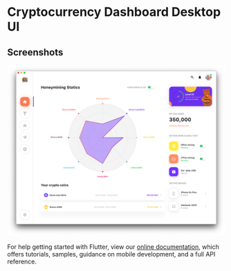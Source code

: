 # Cryptocurrency Dashboard Desktop UI

## Screenshots
 
![](screenshot/../screenshots/home.png)



For help getting started with Flutter, view our
[online documentation](https://flutter.dev/docs), which offers tutorials,
samples, guidance on mobile development, and a full API reference.
